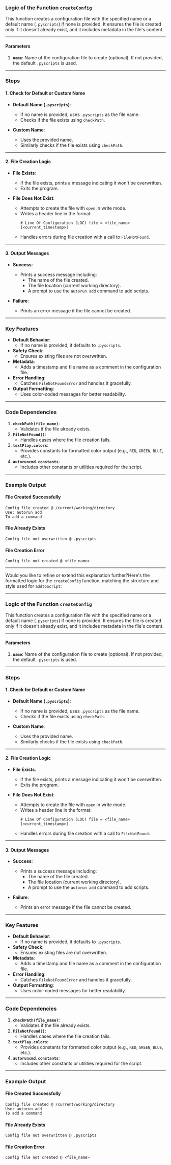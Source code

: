 ### **Logic of the Function `createConfig`**

This function creates a configuration file with the specified name or a default name (`.pyscripts`) if none is provided. It ensures the file is created only if it doesn't already exist, and it includes metadata in the file's content.

---

#### **Parameters**
1. **`name`**: Name of the configuration file to create (optional). If not provided, the default `.pyscripts` is used.

---

### **Steps**

#### **1. Check for Default or Custom Name**
- **Default Name (`.pyscripts`)**:
  - If no name is provided, uses `.pyscripts` as the file name.
  - Checks if the file exists using `checkPath`.
  
- **Custom Name**:
  - Uses the provided name.
  - Similarly checks if the file exists using `checkPath`.

---

#### **2. File Creation Logic**
- **File Exists**:
  - If the file exists, prints a message indicating it won't be overwritten.
  - Exits the program.

- **File Does Not Exist**:
  - Attempts to create the file with `open` in write mode.
  - Writes a header line in the format:
    ```
    # Line Of Configuration (LOC) file = <file_name> [<current_timestamp>]
    ```
  - Handles errors during file creation with a call to `FileNotFound`.

---

#### **3. Output Messages**
- **Success**:
  - Prints a success message including:
    - The name of the file created.
    - The file location (current working directory).
    - A prompt to use the `autorun add` command to add scripts.
  
- **Failure**:
  - Prints an error message if the file cannot be created.

---

### **Key Features**
- **Default Behavior**:
  - If no name is provided, it defaults to `.pyscripts`.
- **Safety Check**:
  - Ensures existing files are not overwritten.
- **Metadata**:
  - Adds a timestamp and file name as a comment in the configuration file.
- **Error Handling**:
  - Catches `FileNotFoundError` and handles it gracefully.
- **Output Formatting**:
  - Uses color-coded messages for better readability.

---

### **Code Dependencies**
1. **`checkPath(file_name)`**:
   - Validates if the file already exists.
2. **`FileNotFound()`**:
   - Handles cases where the file creation fails.
3. **`textPlay.colors`**:
   - Provides constants for formatted color output (e.g., `RED`, `GREEN`, `BLUE`, etc.).
4. **`autoruncmd.constants`**:
   - Includes other constants or utilities required for the script.

---

### **Example Output**
#### **File Created Successfully**
```
Config file created @ /current/working/directory 
Use: autorun add
To add a command
```

#### **File Already Exists**
```
Config file not overwritten @ .pyscripts
```

#### **File Creation Error**
```
Config file not created @ <file_name>
```

---

Would you like to refine or extend this explanation further?Here's the formatted logic for the `createConfig` function, matching the structure and style used for `addtoScript`:

---

### **Logic of the Function `createConfig`**

This function creates a configuration file with the specified name or a default name (`.pyscripts`) if none is provided. It ensures the file is created only if it doesn't already exist, and it includes metadata in the file's content.

---

#### **Parameters**
1. **`name`**: Name of the configuration file to create (optional). If not provided, the default `.pyscripts` is used.

---

### **Steps**

#### **1. Check for Default or Custom Name**
- **Default Name (`.pyscripts`)**:
  - If no name is provided, uses `.pyscripts` as the file name.
  - Checks if the file exists using `checkPath`.
  
- **Custom Name**:
  - Uses the provided name.
  - Similarly checks if the file exists using `checkPath`.

---

#### **2. File Creation Logic**
- **File Exists**:
  - If the file exists, prints a message indicating it won't be overwritten.
  - Exits the program.

- **File Does Not Exist**:
  - Attempts to create the file with `open` in write mode.
  - Writes a header line in the format:
    ```
    # Line Of Configuration (LOC) file = <file_name> [<current_timestamp>]
    ```
  - Handles errors during file creation with a call to `FileNotFound`.

---

#### **3. Output Messages**
- **Success**:
  - Prints a success message including:
    - The name of the file created.
    - The file location (current working directory).
    - A prompt to use the `autorun add` command to add scripts.
  
- **Failure**:
  - Prints an error message if the file cannot be created.

---

### **Key Features**
- **Default Behavior**:
  - If no name is provided, it defaults to `.pyscripts`.
- **Safety Check**:
  - Ensures existing files are not overwritten.
- **Metadata**:
  - Adds a timestamp and file name as a comment in the configuration file.
- **Error Handling**:
  - Catches `FileNotFoundError` and handles it gracefully.
- **Output Formatting**:
  - Uses color-coded messages for better readability.

---

### **Code Dependencies**
1. **`checkPath(file_name)`**:
   - Validates if the file already exists.
2. **`FileNotFound()`**:
   - Handles cases where the file creation fails.
3. **`textPlay.colors`**:
   - Provides constants for formatted color output (e.g., `RED`, `GREEN`, `BLUE`, etc.).
4. **`autoruncmd.constants`**:
   - Includes other constants or utilities required for the script.

---

### **Example Output**
#### **File Created Successfully**
```
Config file created @ /current/working/directory 
Use: autorun add
To add a command
```

#### **File Already Exists**
```
Config file not overwritten @ .pyscripts
```

#### **File Creation Error**
```
Config file not created @ <file_name>
```